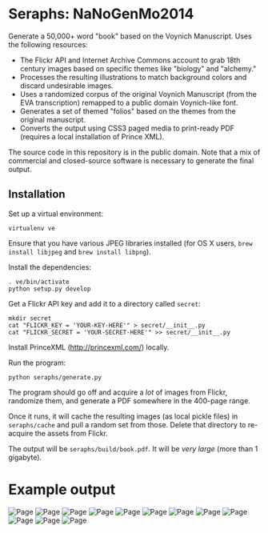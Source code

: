 Seraphs: NaNoGenMo2014
=============

Generate a 50,000+ word "book" based on the Voynich Manuscript. Uses the following resources:

* The Flickr API and Internet Archive Commons account to grab 18th century images based on specific themes like "biology" and "alchemy."
* Processes the resulting illustrations to match background colors and discard undesirable images.
* Uses a randomized corpus of the original Voynich Manuscript (from the EVA transcription) remapped to a public domain Voynich-like font.
* Generates a set of themed "folios" based on the themes from the original manuscript.
* Converts the output using CSS3 paged media to print-ready PDF (requires a local installation of Prince XML).

The source code in this repository is in the public domain. Note that a mix of commercial and closed-source software is necessary to generate the final output.

Installation
------------

Set up a virtual environment:

```
virtualenv ve
````

Ensure that you have various JPEG libraries installed (for OS X users, `brew install libjpeg` and `brew install libpng`).

Install the dependencies:

```
. ve/bin/activate
python setup.py develop
```

Get a Flickr API key and add it to a directory called `secret`:

```
mkdir secret
cat "FLICKR_KEY = 'YOUR-KEY-HERE'" > secret/__init__.py
cat "FLICKR_SECRET = 'YOUR-SECRET-HERE'" >> secret/__init__.py
```

Install PrinceXML (http://princexml.com/) locally.

Run the program:

```
python seraphs/generate.py
```

The program should go off and acquire a _lot_ of images from Flickr, randomize them, and generate a PDF somewhere in the 400-page range.

Once it runs, it will cache the resulting images (as local pickle files) in `seraphs/cache` and pull a random set from those. Delete that directory to re-acquire the assets from Flickr.

The output will be `seraphs/build/book.pdf`. It will be _very large_ (more than 1 gigabyte).

Example output
==============

![Page](examples/page1.png)
![Page](examples/page2.png)
![Page](examples/page3.png)
![Page](examples/page4.png)
![Page](examples/page5.png)
![Page](examples/page6.png)
![Page](examples/page7.png)
![Page](examples/page8.png)
![Page](examples/page9.png)
![Page](examples/page10.png)
![Page](examples/page11.png)
![Page](examples/page12.png)

